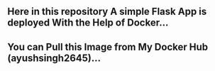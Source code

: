 Here in this repository A simple Flask App is deployed With the Help of Docker... 
---------------------------------------------------------------------------------
You can Pull this Image from My Docker Hub (ayushsingh2645)...
--------------------------------------------------------------
